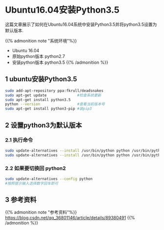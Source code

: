 # Ubuntu16.04安装Python3.5


这篇文章展示了如何在Ubuntu16.04系统中安装Python3.5并将python3.5设置为默认版本.

<!--more-->

{{% admonition note "系统环境"%}}  
* Ubuntu 16.04  
* 原始python版本 python2.7
* 安装python版本 python3.5
{{% /admonition %}}

## 1 ubuntu安装Python3.5

```Bash
sudo add-apt-repository ppa:fkrull/deadsnakes
sudo apt-get update              #检查系统更新
sudo apt-get install python3.5
python --version                 #查看当前版本号
sudo apt-get install python3-pip #装pip3
```

## 2 设置python3为默认版本

### 2.1 执行命令

```Bash
sudo update-alternatives --install /usr/bin/python python /usr/bin/python2 100
sudo update-alternatives --install /usr/bin/python python /usr/bin/python3 150
```

### 2.2 如果要切换回 python2

```Bash
sudo update-alternatives --config python
#按照提示输入选择数字回车即可
```

## 3 参考资料

{{% admonition note "参考资料"%}}
https://blog.csdn.net/qq_36801146/article/details/89380491
{{% /admonition %}}

